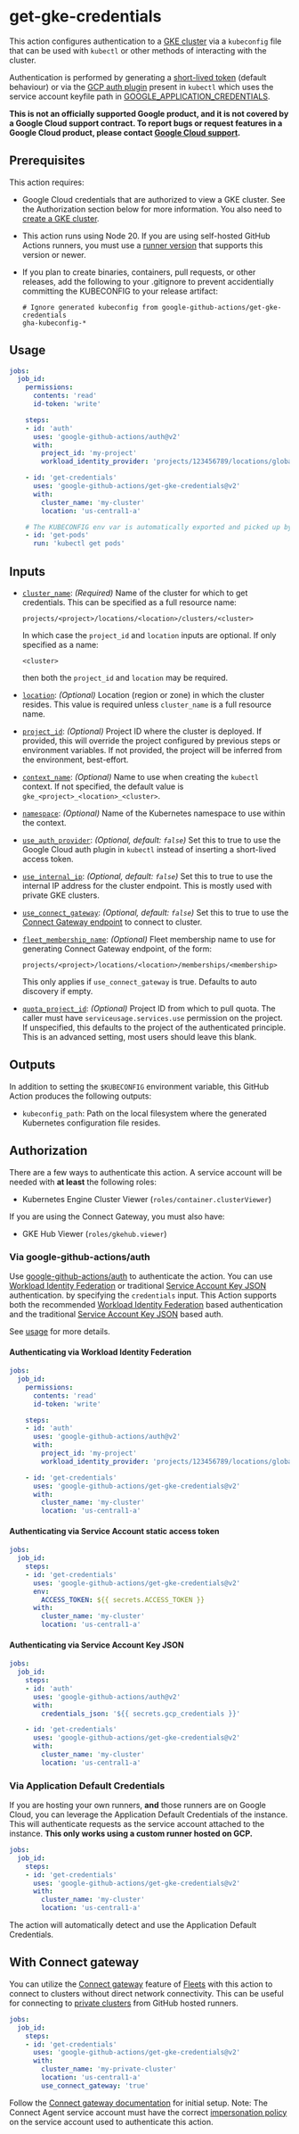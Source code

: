 # get-gke-credentials

This action configures authentication to a [GKE cluster][gke] via a `kubeconfig` file that can be used with `kubectl` or other methods of interacting with the cluster.

Authentication is performed by generating a [short-lived token][token] (default behaviour) or via the [GCP auth plugin][gcp-auth-plugin] present in `kubectl` which uses the service account keyfile path in [GOOGLE_APPLICATION_CREDENTIALS][gcp-gcloud-auth].

**This is not an officially supported Google product, and it is not covered by a
Google Cloud support contract. To report bugs or request features in a Google
Cloud product, please contact [Google Cloud
support](https://cloud.google.com/support).**

## Prerequisites

This action requires:

-   Google Cloud credentials that are authorized to view a GKE cluster. See the
    Authorization section below for more information. You also need to
    [create a GKE cluster](https://cloud.google.com/kubernetes-engine/docs/quickstart).

-   This action runs using Node 20. If you are using self-hosted GitHub Actions
    runners, you must use a [runner
    version](https://github.com/actions/virtual-environments) that supports this
    version or newer.

-   If you plan to create binaries, containers, pull requests, or other
    releases, add the following to your .gitignore to prevent accidentially
    committing the KUBECONFIG to your release artifact:

    ```text
    # Ignore generated kubeconfig from google-github-actions/get-gke-credentials
    gha-kubeconfig-*
    ```

## Usage

```yaml
jobs:
  job_id:
    permissions:
      contents: 'read'
      id-token: 'write'

    steps:
    - id: 'auth'
      uses: 'google-github-actions/auth@v2'
      with:
        project_id: 'my-project'
        workload_identity_provider: 'projects/123456789/locations/global/workloadIdentityPools/my-pool/providers/my-provider'

    - id: 'get-credentials'
      uses: 'google-github-actions/get-gke-credentials@v2'
      with:
        cluster_name: 'my-cluster'
        location: 'us-central1-a'

    # The KUBECONFIG env var is automatically exported and picked up by kubectl.
    - id: 'get-pods'
      run: 'kubectl get pods'
```

## Inputs

<!-- BEGIN_AUTOGEN_INPUTS -->

-   <a name="cluster_name"></a><a href="#user-content-cluster_name"><code>cluster_name</code></a>: _(Required)_ Name of the cluster for which to get credentials. This can be specified as
    a full resource name:

        projects/<project>/locations/<location>/clusters/<cluster>

    In which case the `project_id` and `location` inputs are optional. If only
    specified as a name:

        <cluster>

    then both the `project_id` and `location` may be required.

-   <a name="location"></a><a href="#user-content-location"><code>location</code></a>: _(Optional)_ Location (region or zone) in which the cluster resides. This value is
    required unless `cluster_name` is a full resource name.

-   <a name="project_id"></a><a href="#user-content-project_id"><code>project_id</code></a>: _(Optional)_ Project ID where the cluster is deployed. If provided, this will override
    the project configured by previous steps or environment variables. If not
    provided, the project will be inferred from the environment, best-effort.

-   <a name="context_name"></a><a href="#user-content-context_name"><code>context_name</code></a>: _(Optional)_ Name to use when creating the `kubectl` context. If not specified, the
    default value is `gke_<project>_<location>_<cluster>`.

-   <a name="namespace"></a><a href="#user-content-namespace"><code>namespace</code></a>: _(Optional)_ Name of the Kubernetes namespace to use within the context.

-   <a name="use_auth_provider"></a><a href="#user-content-use_auth_provider"><code>use_auth_provider</code></a>: _(Optional, default: `false`)_ Set this to true to use the Google Cloud auth plugin in `kubectl` instead
    of inserting a short-lived access token.

-   <a name="use_internal_ip"></a><a href="#user-content-use_internal_ip"><code>use_internal_ip</code></a>: _(Optional, default: `false`)_ Set this to true to use the internal IP address for the cluster endpoint.
    This is mostly used with private GKE clusters.

-   <a name="use_connect_gateway"></a><a href="#user-content-use_connect_gateway"><code>use_connect_gateway</code></a>: _(Optional, default: `false`)_ Set this to true to use the [Connect Gateway
    endpoint](https://cloud.google.com/anthos/multicluster-management/gateway)
    to connect to cluster.

-   <a name="fleet_membership_name"></a><a href="#user-content-fleet_membership_name"><code>fleet_membership_name</code></a>: _(Optional)_ Fleet membership name to use for generating Connect Gateway endpoint, of
    the form:

        projects/<project>/locations/<location>/memberships/<membership>

    This only applies if `use_connect_gateway` is true. Defaults to auto
    discovery if empty.

-   <a name="quota_project_id"></a><a href="#user-content-quota_project_id"><code>quota_project_id</code></a>: _(Optional)_ Project ID from which to pull quota. The caller must have
    `serviceusage.services.use` permission on the project. If unspecified,
    this defaults to the project of the authenticated principle. This is an
    advanced setting, most users should leave this blank.


<!-- END_AUTOGEN_INPUTS -->

## Outputs

In addition to setting the `$KUBECONFIG` environment variable, this GitHub
Action produces the following outputs:

<!-- BEGIN_AUTOGEN_OUTPUTS -->

-   `kubeconfig_path`: Path on the local filesystem where the generated Kubernetes configuration
    file resides.


<!-- END_AUTOGEN_OUTPUTS -->


## Authorization

There are a few ways to authenticate this action. A service account will be needed
with **at least** the following roles:

- Kubernetes Engine Cluster Viewer (`roles/container.clusterViewer`)

If you are using the Connect Gateway, you must also have:

-   GKE Hub Viewer (`roles/gkehub.viewer`)


### Via google-github-actions/auth

Use [google-github-actions/auth](https://github.com/google-github-actions/auth) to authenticate the action. You can use [Workload Identity Federation][wif] or traditional [Service Account Key JSON][sa] authentication.
by specifying the `credentials` input. This Action supports both the recommended [Workload Identity Federation][wif] based authentication and the traditional [Service Account Key JSON][sa] based auth.

See [usage](https://github.com/google-github-actions/auth#usage) for more details.

#### Authenticating via Workload Identity Federation

```yaml
jobs:
  job_id:
    permissions:
      contents: 'read'
      id-token: 'write'

    steps:
    - id: 'auth'
      uses: 'google-github-actions/auth@v2'
      with:
        project_id: 'my-project'
        workload_identity_provider: 'projects/123456789/locations/global/workloadIdentityPools/my-pool/providers/my-provider'

    - id: 'get-credentials'
      uses: 'google-github-actions/get-gke-credentials@v2'
      with:
        cluster_name: 'my-cluster'
        location: 'us-central1-a'
```

#### Authenticating via Service Account static access token

```yaml
jobs:
  job_id:
    steps:
    - id: 'get-credentials'
      uses: 'google-github-actions/get-gke-credentials@v2'
      env:
        ACCESS_TOKEN: ${{ secrets.ACCESS_TOKEN }}
      with:
        cluster_name: 'my-cluster'
        location: 'us-central1-a'
```

#### Authenticating via Service Account Key JSON

```yaml
jobs:
  job_id:
    steps:
    - id: 'auth'
      uses: 'google-github-actions/auth@v2'
      with:
        credentials_json: '${{ secrets.gcp_credentials }}'

    - id: 'get-credentials'
      uses: 'google-github-actions/get-gke-credentials@v2'
      with:
        cluster_name: 'my-cluster'
        location: 'us-central1-a'
```

### Via Application Default Credentials

If you are hosting your own runners, **and** those runners are on Google Cloud,
you can leverage the Application Default Credentials of the instance. This will
authenticate requests as the service account attached to the instance. **This
only works using a custom runner hosted on GCP.**

```yaml
jobs:
  job_id:
    steps:
    - id: 'get-credentials'
      uses: 'google-github-actions/get-gke-credentials@v2'
      with:
        cluster_name: 'my-cluster'
        location: 'us-central1-a'
```

The action will automatically detect and use the Application Default
Credentials.

## With Connect gateway

You can utilize the [Connect gateway][connect-gw] feature of [Fleets][fleets] with this action
to connect to clusters without direct network connectivity. This can be useful for connecting to [private clusters](https://cloud.google.com/kubernetes-engine/docs/concepts/private-cluster-concept)
from GitHub hosted runners.

```yaml
jobs:
  job_id:
    steps:
    - id: 'get-credentials'
      uses: 'google-github-actions/get-gke-credentials@v2'
      with:
        cluster_name: 'my-private-cluster'
        location: 'us-central1-a'
        use_connect_gateway: 'true'
```

Follow the [Connect gateway documentation][connect-gw] for initial setup.
Note: The Connect Agent service account must have the correct [impersonation policy][connect-gw-impersonation] on the service account used to authenticate this action.


[gke]: https://cloud.google.com/kubernetes-engine
[gcp-auth-plugin]: https://github.com/kubernetes/client-go/tree/master/plugin/pkg/client/auth/gcp
[gcp-gcloud-auth]: https://cloud.google.com/kubernetes-engine/docs/how-to/api-server-authentication#using-gcloud-config
[token]: https://kubernetes.io/docs/reference/access-authn-authz/authentication/#openid-connect-tokens
[sm]: https://cloud.google.com/secret-manager
[sa]: https://cloud.google.com/iam/docs/creating-managing-service-accounts
[wif]: https://cloud.google.com/iam/docs/workload-identity-federation
[gh-runners]: https://help.github.com/en/actions/hosting-your-own-runners/about-self-hosted-runners
[gh-secret]: https://help.github.com/en/actions/configuring-and-managing-workflows/creating-and-storing-encrypted-secrets
[setup-gcloud]: ../setup-gcloud
[connect-gw]: https://cloud.google.com/anthos/multicluster-management/gateway/setup
[connect-gw-impersonation]: https://cloud.google.com/anthos/multicluster-management/gateway/setup#gcloud
[fleets]: https://cloud.google.com/anthos/multicluster-management/fleet-overview#authenticating_to_clusters
